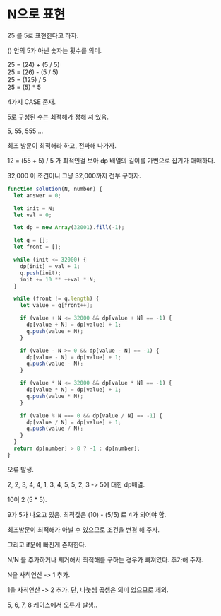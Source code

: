 # N으로 표현

25 를 5로 표현한다고 하자.

() 안의 5가 아닌 숫자는 횟수를 의미.

25 = (24) + (5 / 5)  
25 = (26) - (5 / 5)  
25 = (125) / 5  
25 = (5) \* 5

4가지 CASE 존재.

5로 구성된 수는 최적해가 정해 져 있음.

5, 55, 555 ...

최초 방문이 최적해라 하고, 전파해 나가자.

12 = (55 + 5) / 5 가 최적인걸 보아 dp 배열의 길이를 가변으로 잡기가 애매하다.

32,000 이 조건이니 그냥 32,000까지 전부 구하자.

```javascript
function solution(N, number) {
  let answer = 0;

  let init = N;
  let val = 0;

  let dp = new Array(32001).fill(-1);

  let q = [];
  let front = [];

  while (init <= 32000) {
    dp[init] = val + 1;
    q.push(init);
    init += 10 ** ++val * N;
  }

  while (front != q.length) {
    let value = q[front++];

    if (value + N <= 32000 && dp[value + N] == -1) {
      dp[value + N] = dp[value] + 1;
      q.push(value + N);
    }

    if (value - N >= 0 && dp[value - N] == -1) {
      dp[value - N] = dp[value] + 1;
      q.push(value - N);
    }

    if (value * N <= 32000 && dp[value * N] == -1) {
      dp[value * N] = dp[value] + 1;
      q.push(value * N);
    }

    if (value % N === 0 && dp[value / N] == -1) {
      dp[value / N] = dp[value] + 1;
      q.push(value / N);
    }
  }
  return dp[number] > 8 ? -1 : dp[number];
}
```

오류 발생.

2, 2, 3, 4, 4, 1, 3, 4, 5, 5, 2, 3 -> 5에 대한 dp배열.

10이 2 (5 \* 5).

9가 5가 나오고 있음. 최적값은 (10) - (5/5) 로 4가 되어야 함.

최초방문이 최적해가 아닐 수 있으므로 조건을 변경 해 주자.

그리고 if문에 빠진게 존재한다.

N/N 을 추가하거나 제거해서 최적해를 구하는 경우가 빠져있다. 추가해 주자.

N을 사칙연산 -> 1 추가.

1을 사칙연산 -> 2 추가. 단, 나눗셈 곱셈은 의미 없으므로 제외.

5, 6, 7, 8 케이스에서 오류가 발생..
